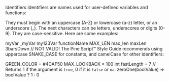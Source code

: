 Identifiers
Identifiers are names used for user-defined variables and functions:

They must begin with an uppercase (A-Z) or lowercase (a-z) letter, or an underscore (_).
The next characters can be letters, underscores or digits (0-9).
They are case-sensitive.
Here are some examples:

myVar
_myVar
my123Var
functionName
MAX_LEN
max_len
maxLen
3barsDown  // NOT VALID!
The Pine Script™ Style Guide recommends using uppercase SNAKE_CASE for constants, and camelCase for other identifiers:

GREEN_COLOR = #4CAF50
MAX_LOOKBACK = 100
int fastLength = 7
// Returns 1 if the argument is `true`, 0 if it is `false` or `na`.
zeroOne(boolValue) => boolValue ? 1 : 0